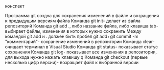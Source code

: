 конспект

Программа git создна для сохранения изменений в файле и возращения к предыдущим версиям файла
Команда git init- делает из файла репозиторий
Команда git add ., либо название файла, либо клавиша tab- выбирает файлы, изменения в которых нужно сохранить
Между командой git add и . должен быть пробел
git add+git commit -m "комментарий"- сохранение изменений в репозитории
Команда clear- очищает терминал в Visual Studio
Команда git status- показывает статус сохранения
Команда git log-  показывает все изменения в репозитории, для выхода нужно нажать клавишу q
Команда git checkout (первые несколько цифр версии)- возращает файл к выбранной версии
 